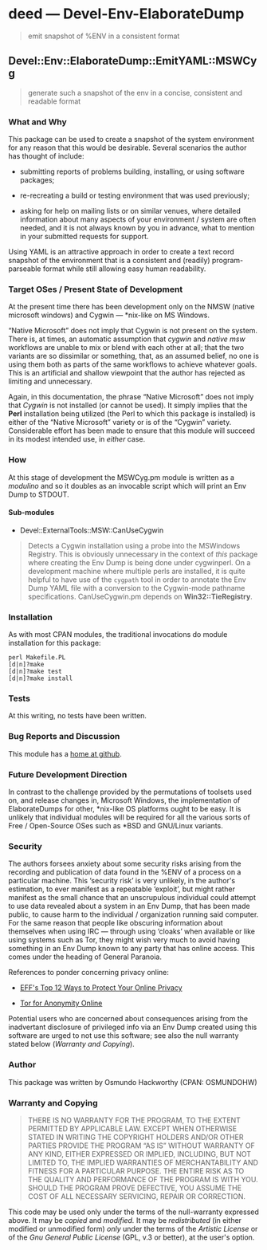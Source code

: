 # deed — Devel-Env-ElaborateDump

> emit snapshot of %ENV in a consistent format

## Devel::Env::ElaborateDump::EmitYAML::MSWCyg

> generate such a snapshot of the env in a concise, consistent and readable format

### What and Why

This package can be used to create a snapshot of the system
environment for any reason that this would be desirable. Several
scenarios the author has thought of include:

  - submitting reports of problems building, installing, or using
    software packages;

  - re-recreating a build or testing environment that was used
    previously;

  - asking for help on mailing lists or on similar venues, where
    detailed information about many aspects of your environment /
    system are often needed, and it is not always known by you in
    advance, what to mention in your submitted requests for support.

Using YAML is an attractive approach in order to create a text
record snapshot of the environment that is a consistent and
(readily) program-parseable format while still allowing easy human
readability.

### Target OSes / Present State of Development

At the present time there has been development only on the NMSW
(native microsoft windows) and Cygwin — \*nix-like on MS Windows.

“Native Microsoft” does not imply that Cygwin is not present on the
system. There is, at times, an automatic assumption that _cygwin_
and _native msw_ workflows are unable to mix or blend with each
other at all; that the two variants are so dissimilar or something,
that, as an assumed belief, no one is using them both as parts of
the same workflows to achieve whatever goals. This is an artificial
and shallow viewpoint that the author has rejected as limiting and
unnecessary.

Again, in this documentation, the phrase “Native Microsoft” does not
imply that _Cygwin_ is not installed (or cannot be used). It simply
implies that the **Perl** installation being utilized (the Perl to
which this package is installed) is either of the “Native Microsoft”
variety or is of the “Cygwin” variety. Considerable effort has been
made to ensure that this module will succeed in its modest intended
use, in *either* case.

### How

At this stage of development the MSWCyg.pm module is written as a
_modulino_ and so it doubles as an invocable script which will print
an Env Dump to STDOUT.

#### Sub-modules

  + Devel::ExternalTools::MSW::CanUseCygwin

> Detects a Cygwin installation using a probe into the MSWindows
  Registry. This is obviously unnecessary in the context of *this*
  package where creating the Env Dump is being done under
  cygwinperl. On a development machine where multiple perls are
  installed, it is quite helpful to have use of the `cygpath` tool
  in order to annotate the Env Dump YAML file with a conversion to
  the Cygwin-mode pathname specifications. CanUseCygwin.pm depends
  on **Win32::TieRegistry**.

### Installation

As with most CPAN modules, the traditional invocations do module
installation for this package:

    perl Makefile.PL
    [d|n]?make
    [d|n]?make test
    [d|n]?make install

### Tests

At this writing, no tests have been written.

### Bug Reports and Discussion

This module has a [home at github](https://github.com/osmundohw/deed "deed is Devel::Env::ElaborateDump").

### Future Development Direction

In contrast to the challenge provided by the permutations of
toolsets used on, and release changes in, Microsoft Windows, the
implementation of ElaborateDumps for other, \*nix-like OS platforms
ought to be easy. It is unlikely that individual modules will be
required for all the various sorts of Free / Open-Source OSes such
as \*BSD and GNU/Linux variants.

### Security

The authors forsees anxiety about some security risks arising from
the recording and publication of data found in the %ENV of a process
on a particular machine. This ‘security risk’ is very unlikely, in
the author's estimation, to ever manifest as a repeatable ‘exploit’,
but might rather manifest as the small chance that an unscrupulous
individual could attempt to use data revealed about a system in an
Env Dump, that has been made public, to cause harm to the individual
/ organization running said computer. For the same reason that
people like obscuring information about themselves when using IRC —
through using ‘cloaks’ when available or like using systems such as
Tor, they might wish very much to avoid having something in an Env
Dump known to any party that has online access. This comes under the
heading of General Paranoia.

References to ponder concerning privacy online:

  + [EFF's Top 12 Ways to Protect Your Online Privacy](https://www.eff.org/wp/effs-top-12-ways-protect-your-online-privacy)

  + [Tor for Anonymity Online](https://www.torproject.org/)

Potential users who are concerned about consequences arising from
the inadvertant disclosure of privileged info via an Env Dump
created using this software are urged to not use this software; see
also the null warranty stated below (_Warranty and Copying_).

### Author

This package was written by Osmundo Hackworthy (CPAN: OSMUNDOHW)

### Warranty and Copying

>    THERE IS NO WARRANTY FOR THE PROGRAM, TO THE EXTENT PERMITTED BY
>    APPLICABLE LAW. EXCEPT WHEN OTHERWISE STATED IN WRITING THE
>    COPYRIGHT HOLDERS AND/OR OTHER PARTIES PROVIDE THE PROGRAM “AS IS”
>    WITHOUT WARRANTY OF ANY KIND, EITHER EXPRESSED OR IMPLIED,
>    INCLUDING, BUT NOT LIMITED TO, THE IMPLIED WARRANTIES OF
>    MERCHANTABILITY AND FITNESS FOR A PARTICULAR PURPOSE. THE ENTIRE
>    RISK AS TO THE QUALITY AND PERFORMANCE OF THE PROGRAM IS WITH YOU.
>    SHOULD THE PROGRAM PROVE DEFECTIVE, YOU ASSUME THE COST OF ALL
>    NECESSARY SERVICING, REPAIR OR CORRECTION.

This code may be used only under the terms of the null-warranty
expressed above. It may be *copied* and *modified.* It may be
*redistributed* (in either modified or unmodified form) *only* under
the terms of the _Artistic License_ or of the _Gnu General Public
License_ (GPL, v.3 or better), at the user's option.
